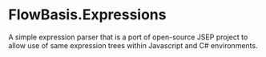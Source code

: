 ﻿# FlowBasis.Expressions

A simple expression parser that is a port of open-source JSEP project
to allow use of same expression trees within Javascript and C# environments.